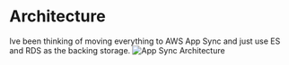 # Architecture

Ive been thinking of moving everything to AWS App Sync and just use ES and RDS as the backing storage.
![App Sync Architecture](https://d1.awsstatic.com/AppSync/product-page-diagram_AppSync@2x.d46d96d1e27169aa5005223299068da899280538.png)
